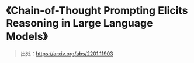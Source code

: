# 《Chain-of-Thought Prompting Elicits Reasoning in Large Language Models》

> 出处：https://arxiv.org/abs/2201.11903

